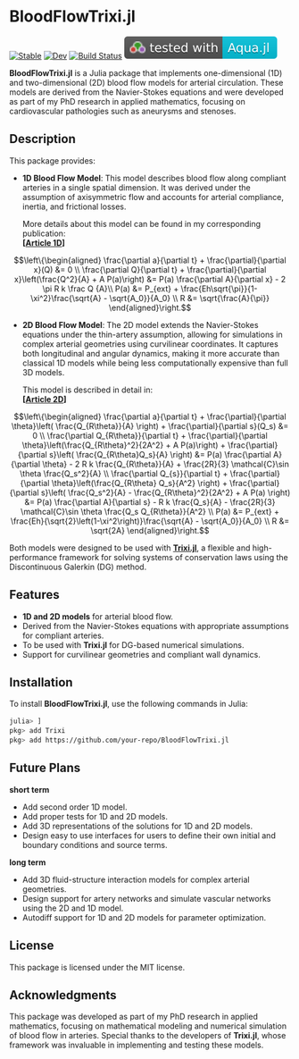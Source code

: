 # BloodFlowTrixi.jl

[![Stable](https://img.shields.io/badge/docs-stable-blue.svg)](https://yolhan83.github.io/BloodFlowTrixi.jl/stable/)
[![Dev](https://img.shields.io/badge/docs-dev-blue.svg)](https://yolhan83.github.io/BloodFlowTrixi.jl/dev/)
[![Build Status](https://github.com/yolhan83/BloodFlowTrixi.jl/actions/workflows/CI.yml/badge.svg?branch=master)](https://github.com/yolhan83/BloodFlowTrixi.jl/actions/workflows/CI.yml?query=branch%3Amaster)
[![Aqua](https://raw.githubusercontent.com/JuliaTesting/Aqua.jl/master/badge.svg)](https://github.com/JuliaTesting/Aqua.jl)

**BloodFlowTrixi.jl** is a Julia package that implements one-dimensional (1D) and two-dimensional (2D) blood flow models for arterial circulation. These models are derived from the Navier-Stokes equations and were developed as part of my PhD research in applied mathematics, focusing on cardiovascular pathologies such as aneurysms and stenoses.

## Description

This package provides:

- **1D Blood Flow Model**: This model describes blood flow along compliant arteries in a single spatial dimension. It was derived under the assumption of axisymmetric flow and accounts for arterial compliance, inertia, and frictional losses.
  
  More details about this model can be found in my corresponding publication:  
  **[[Article 1D](https://hal.science/hal-04676130v1)]**
```math
\left\{\begin{aligned}
  \frac{\partial a}{\partial t} + \frac{\partial}{\partial x}(Q) &= 0 \\
  \frac{\partial Q}{\partial t} + \frac{\partial}{\partial x}\left(\frac{Q^2}{A} + A P(a)\right) &= P(a) \frac{\partial A}{\partial x} - 2 \pi R k \frac Q {A}\\
  P(a) &= P_{ext} + \frac{Eh\sqrt{\pi}}{1-\xi^2}\frac{\sqrt{A} - \sqrt{A_0}}{A_0} \\
  R &= \sqrt{\frac{A}{\pi}}
\end{aligned}\right.
```

- **2D Blood Flow Model**: The 2D model extends the Navier-Stokes equations under the thin-artery assumption, allowing for simulations in complex arterial geometries using curvilinear coordinates. It captures both longitudinal and angular dynamics, making it more accurate than classical 1D models while being less computationally expensive than full 3D models.

  This model is described in detail in:  
  **[[Article 2D](https://hal.science/hal-04700161v1)]**
```math
\left\{\begin{aligned}
    \frac{\partial a}{\partial t} + \frac{\partial}{\partial \theta}\left( \frac{Q_{R\theta}}{A} \right) + \frac{\partial}{\partial s}(Q_s) &= 0 \\
    \frac{\partial Q_{R\theta}}{\partial t} + \frac{\partial}{\partial \theta}\left(\frac{Q_{R\theta}^2}{2A^2} + A P(a)\right) + \frac{\partial}{\partial s}\left( \frac{Q_{R\theta}Q_s}{A} \right) &= P(a) \frac{\partial A}{\partial \theta} - 2 R k \frac{Q_{R\theta}}{A} + \frac{2R}{3} \mathcal{C}\sin \theta \frac{Q_s^2}{A} \\
    \frac{\partial Q_{s}}{\partial t} + \frac{\partial}{\partial \theta}\left(\frac{Q_{R\theta} Q_s}{A^2} \right) + \frac{\partial}{\partial s}\left( \frac{Q_s^2}{A} - \frac{Q_{R\theta}^2}{2A^2} + A P(a) \right) &= P(a) \frac{\partial A}{\partial s} - R k \frac{Q_s}{A} - \frac{2R}{3} \mathcal{C}\sin \theta \frac{Q_s Q_{R\theta}}{A^2} \\
    P(a) &= P_{ext} + \frac{Eh}{\sqrt{2}\left(1-\xi^2\right)}\frac{\sqrt{A} - \sqrt{A_0}}{A_0} \\
    R &= \sqrt{2A}
\end{aligned}\right.
```

Both models were designed to be used with **[Trixi.jl](https://github.com/trixi-framework/Trixi.jl)**, a flexible and high-performance framework for solving systems of conservation laws using the Discontinuous Galerkin (DG) method.

## Features

- **1D and 2D models** for arterial blood flow.
- Derived from the Navier-Stokes equations with appropriate assumptions for compliant arteries.
- To be used with **Trixi.jl** for DG-based numerical simulations.
- Support for curvilinear geometries and compliant wall dynamics.

## Installation

To install **BloodFlowTrixi.jl**, use the following commands in Julia:

```bash
julia> ]
pkg> add Trixi
pkg> add https://github.com/your-repo/BloodFlowTrixi.jl
```

## Future Plans

**short term**
- Add second order 1D model.
- Add proper tests for 1D and 2D models.
- Add 3D representations of the solutions for 1D and 2D models.
- Design easy to use interfaces for users to define their own initial and boundary conditions and source terms.

**long term**
- Add 3D fluid-structure interaction models for complex arterial geometries.
- Design support for artery networks and simulate vascular networks using the 2D and 1D model.
- Autodiff support for 1D and 2D models for parameter optimization.

## License

This package is licensed under the MIT license.

## Acknowledgments

This package was developed as part of my PhD research in applied mathematics, focusing on mathematical modeling and numerical simulation of blood flow in arteries. Special thanks to the developers of **Trixi.jl**, whose framework was invaluable in implementing and testing these models.

